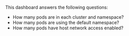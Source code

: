 This dashboard answers the following questions:

- How many pods are in each cluster and namespace?
- How many pods are using the default namespace?
- How many pods have host network access enabled?

